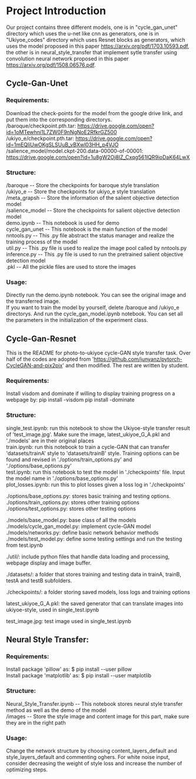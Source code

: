 # Project Introduction
Our project contains three different models, one is in "cycle_gan_unet" directory which uses the u-net like cnn as generators, one is in "Ukiyoe_codes" directory which uses Resnet blocks as generators, which uses the model proposed in this paper https://arxiv.org/pdf/1703.10593.pdf, the other is in neural_style_transfer that implement sytle transfer using convolution neural network proposed in this paper https://arxiv.org/pdf/1508.06576.pdf.

## Cycle-Gan-Unet
### Requirements:
Download the check-points for the model from the google drive link, and put them into the corresponding directorys.<br/>
/baroque/checkpoint.pth.tar: https://drive.google.com/open?id=1oMTewhni1L7ZW0F9nNgNoE2RfkrGZ500<br/>
/ukiyo_e/checkpoint.pth.tar: https://drive.google.com/open?id=1mEQliUwOKgSLSUuB_vBXwl03HH_p4VJO<br/>
/salience_model/model.ckpt-200.data-00000-of-00001: https://drive.google.com/open?id=1u8gW2Oj8lZ_Cxqg561lQR9ioDaK64LwX<br/>

### Structure:
/baroque                         -- Store the checkpoints for baroque style translation<br/>
/ukiyo_e                             -- Store the checkpoints for ukiyo_e style translation<br/>
/meta_grapsh                         -- Store the information of the salient objective detection model<br/>
/salience_model                      -- Store the checkpoints for salient objective detection model<br/>
demo.ipynb                           -- This notebook is used for demo<br/>
cycle_gan_unet                       -- This notebook is the main function of the model<br/>
nntools.py                           -- This .py file abstract the status manager and realize the training process of the model<br/>
util.py                              -- This .py file is used to realize the image pool called by nntools.py<br/>
inference.py                         -- This .py file is used to run the pretrained salient objective detection model<br/>
.pkl                                 -- All the pickle files are used to store the images<br/>

### Usage:
Directly run the demo.ipynb notebook. You can see the original image and the transferred image.<br/>
If you want to train the model by yourself, delete /baroque and /ukiyo_e directorys. And run the cycle_gan_model.ipynb notebook. You can set all the parameters in the initialization of the experiment class.

## Cycle-Gan-Resnet 
This is the README for photo-to-ukiyoe cycle-GAN style transfer task. Over half of the codes are adopted from 'https://github.com/junyanz/pytorch-CycleGAN-and-pix2pix' and then modified. The rest are written by student. 

### Requirements:
Install visdom and dominate if willing to display training progress on a webpage by:
    pip install -visdom
    pip install -dominate

### Structure:
single_test.ipynb:   run this notebook to show the Ukiyoe-style transfer result of 'test_image.jpg'. Make sure the image, latest_ukiyoe_G_A.pkl and './models' are in their original places<br/>
train.ipynb:  run this notebook to train a cycle-GAN that can transfer 'datasets/trainA' style to 'datasets/trainB' style. Training options can be found and revised in './options/train_options.py' and './options/base_options.py'<br/>
test.ipynb:  run this notebook to test the model in './checkpoints' file. Input the model name in './options/base_options.py'<br/>
plot_losses.ipynb:   run this to plot losses given a loss log in './checkpoints'<br/>

./options/base_options.py:   stores basic training and testing options.<br/>
./options/train_options.py:   stores other training options<br/>
./options/test_options.py:   stores other testing options<br/>

./models/base_model.py:   base class of all the models<br/>
./models/cycle_gan_model.py:   implement cycle-GAN model<br/>
./models/networks.py:   define basic network behavior methods<br/>
./models/test_model.py:   define some testing settings and run the testing from test.ipynb<br/>

./util/:   include python files that handle data loading and processing, webpage display and image buffer.<br/>

./datasets/:   a folder that stores training and testing data in trainA, trainB, testA and testB subfolders.<br/>

./checkpoints/:   a folder storing saved models, loss logs and training options<br/>

latest_ukiyoe_G_A.pkl: the saved generator that can translate images into ukiyoe-style, used in single_test.ipynb<br/>

test_image.jpg: test image used in single_test.ipynb<br/>





## Neural Style Transfer: 
### Requirements: 
Install package 'pillow' as: $ pip install --user pillow <br/>
Install package 'matplotlib' as: $ pip install --user matplotlib

### Structure:
Neural_Style_Transfer.ipynb      -- This notebook stores neural style transfer method as well as the demo of the model<br/>
/images                          -- Store the style image and content image for this part, make sure they are in the right path

### Usage:
Change the network structure by choosing content_layers_default and style_layers_default 
and commenting oghers. For white noise input, consider decreasing the weight of style
loss and increase the number of optimizing steps. 


